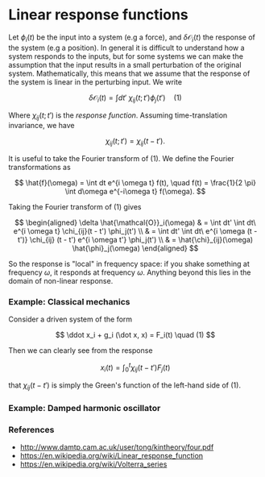 # Linear response functions

Let $\phi_i(t)$ be the input into a system (e.g a force), and $\delta \mathcal{O}_i(t)$ the response of the system (e.g a position). In general it is difficult to understand how a system responds to the inputs, but for some systems we can make the assumption that the input results in a small perturbation of the original system. Mathematically, this means that we assume that the response of the system is linear in the perturbing input. We write

$$
\delta \mathcal{O}_i(t) = \int dt'\ \chi_{ij} (t ; t') \phi_j(t') \quad (1)
$$

Where $\chi_{ij}(t;t')$ is the *response function*. Assuming time-translation invariance, we have

$$\chi_{ij}(t;t') = \chi_{ij}(t - t').$$

It is useful to take the Fourier transform of (1). We define the Fourier transformations as

$$
\hat{f}(\omega) = \int dt e^{i \omega t} f(t), \quad f(t) = \frac{1}{2 \pi} \int d\omega e^{-i\omega t} f(\omega).
$$

Taking the Fourier transform of (1) gives

$$
\begin{aligned}
\delta \hat{\mathcal{O}}_i(\omega)  & = \int dt' \int dt\ e^{i \omega t} \chi_{ij}(t - t') \phi_j(t') \\
& = \int dt' \int dt\ e^{i \omega (t - t')} \chi_{ij} (t - t') e^{i \omega t'} \phi_j(t') \\
& = \hat{\chi}_{ij}(\omega) \hat{\phi}_j(\omega)
\end{aligned}
$$

So the response is "local" in frequency space: if you shake something at frequency $\omega$, it responds at frequency $\omega$. Anything beyond this lies in the domain of non-linear response.



### Example: Classical mechanics

Consider a driven system of the form

$$
\ddot x_i + g_i (\dot x, x) = F_i(t) \quad (1)
$$

Then we can clearly see from the response

$$
x_i(t) = \int_0^t \chi_{ij}(t - t') F_j(t)
$$

that $\chi_{ij}(t-t')$ is simply the Green's function of the left-hand side of (1).

### Example:  Damped harmonic oscillator


### References

- http://www.damtp.cam.ac.uk/user/tong/kintheory/four.pdf
- https://en.wikipedia.org/wiki/Linear_response_function
- https://en.wikipedia.org/wiki/Volterra_series
<!--stackedit_data:
eyJoaXN0b3J5IjpbLTcyMDAzMzg1NCwyMDQ5MDkzMDhdfQ==
-->